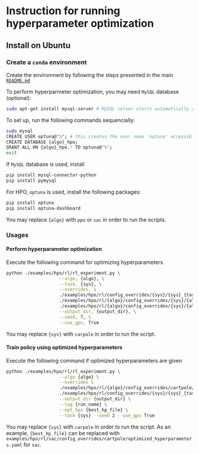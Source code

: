 # Instruction for running hyperparameter optimization

## Install on Ubuntu

### Create a `conda` environment

Create the environment by following the steps presented in the main
[`README.md`](README.md)


To perform hyperparmeter optimization, you may need `MySQL` database (optional):

```bash
sudo apt-get install mysql-server # MySQL server starts automatically after the installation
```

To set up, run the following commands sequencially:

```bash
sudo mysql
CREATE USER optuna@"%"; # this creates the user name 'optuna' accessible by any host
CREATE DATABASE {algo}_hpo;
GRANT ALL ON {algo}_hpo.* TO optuna@"%";
exit
```

If `MySQL` database is used, install

```bash
pip install mysql-connector-python
pip install pymysql
```

For HPO, `optuna` is used, install the following packages:

```bash
pip install optuna
pip install optuna-dashboard
```


You may replace `{algo}` with `ppo` or `sac` in order to run the scripts.

### Usages

#### Perform hyperparameter optimization

Execute the following command for optimizing hyperparameters

```bash
python ./examples/hpo/rl/rl_experiment.py \
                    --algo, {algo}, \
                    --task, {sys}, \
                    --overrides, \
                    ./examples/hpo/rl/config_overrides/{sys}/{sys}_{task}.yaml, \
                    ./examples/hpo/rl/{algo}/config_overrides/{sys}/{algo}_{sys}_.yaml, \
                    ./examples/hpo/rl/{algo}/config_overrides/{sys}/{algo}_{sys}_hpo_.yaml, \
                    --output_dir, {output_dir}, \
                    --seed, 7, \
                    --use_gpu, True
```

You may replace `{sys}` with `carpole` in order to run the script.

#### Train policy using optimized hyperparameters

Execute the following command if optimized hyperparameters are given

```bash
python ./examples/hpo/rl/rl_experiment.py \
                    --algo {algo} \
                    --overrides \
                    ./examples/hpo/rl/{algo}/config_overrides/cartpole/{algo}_{sys}_.yaml \
                    ./examples/hpo/rl/config_overrides/{sys}/{sys}_{task}.yaml \
                    --output_dir {output_dir} \
                    --tag {run_name} \
                    --opt_hps {best_hp_file} \
                    --task {sys} --seed 2 --use_gpu True
```

You may replace `{sys}` with `carpole` in order to run the script. As an example, `{best_hp_file}` can be replaced with `examples/hpo/rl/sac/config_overrides/cartpole/optimized_hyperparameters.yaml` for `sac`.
